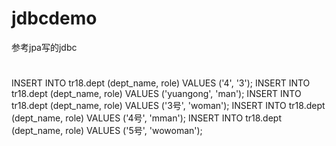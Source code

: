 # jdbcdemo
参考jpa写的jdbc


#
INSERT INTO tr18.dept (dept_name, role) VALUES ('4', '3');
INSERT INTO tr18.dept (dept_name, role) VALUES ('yuangong', 'man');
INSERT INTO tr18.dept (dept_name, role) VALUES ('3号', 'woman');
INSERT INTO tr18.dept (dept_name, role) VALUES ('4号', 'mman');
INSERT INTO tr18.dept (dept_name, role) VALUES ('5号', 'wowoman');
